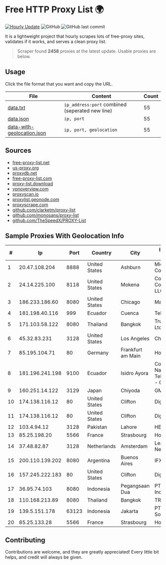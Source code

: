 
# Free HTTP Proxy List 🌍

[![Hourly Update](https://github.com/mertguvencli/http-proxy-list/actions/workflows/main.yml/badge.svg?branch=main)](https://github.com/mertguvencli/http-proxy-list/actions/workflows/main.yml)
![GitHub](https://img.shields.io/github/license/mertguvencli/http-proxy-list)
![GitHub last commit](https://img.shields.io/github/last-commit/mertguvencli/http-proxy-list)

It is a lightweight project that hourly scrapes lots of free-proxy sites, validates if it works, and serves a clean proxy list.


> Scraper found **2458** proxies at the latest update. Usable proxies are below.

## Usage

Click the file format that you want and copy the URL.


|File|Content|Count|
|----|-------|-----|
|[data.txt](https://raw.githubusercontent.com/mertguvencli/http-proxy-list/main/proxy-list/data.txt)|`ip_address:port` combined (seperated new line)|55|
|[data.json](https://raw.githubusercontent.com/mertguvencli/http-proxy-list/main/proxy-list/data.json)|`ip, port`|55|
|[data-with-geolocation.json](https://raw.githubusercontent.com/mertguvencli/http-proxy-list/main/proxy-list/data-with-geolocation.json)|`ip, port, geolocation`|55|

## Sources

* [free-proxy-list.net](https://free-proxy-list.net)
* [us-proxy.org](https://www.us-proxy.org)
* [proxydb.net](http://proxydb.net)
* [free-proxy-list.com](https://free-proxy-list.com/?page=&port=&type%5B%5D=http&type%5B%5D=https&up_time=0&search=Search)
* [proxy-list.download](https://www.proxy-list.download/HTTP)
* [vpnoverview.com](https://vpnoverview.com/privacy/anonymous-browsing/free-proxy-servers)
* [proxyscan.io](https://www.proxyscan.io)
* [proxylist.geonode.com](https://proxylist.geonode.com/api/proxy-list?limit=300&page=1&sort_by=lastChecked&sort_type=desc&protocols=http,https)
* [proxyscrape.com](https://api.proxyscrape.com/v2/?request=displayproxies&protocol=http&timeout=10000&country=all&ssl=all&anonymity=all)
* [github.com/clarketm/proxy-list](https://raw.githubusercontent.com/clarketm/proxy-list/master/proxy-list-raw.txt)
* [github.com/monosans/proxy-list](https://raw.githubusercontent.com/monosans/proxy-list/main/proxies/http.txt)
* [github.com/TheSpeedX/PROXY-List](https://raw.githubusercontent.com/TheSpeedX/PROXY-List/master/http.txt)


## Sample Proxies With Geolocation Info

|#|Ip|Port|Country|City|Internet Service Provider|
|-|--|----|-------|----|-------------------------|
|1|20.47.108.204|8888|United States|Ashburn|Microsoft Corporation|
|2|24.14.225.100|8118|United States|Mokena|Comcast Cable Communications, LLC|
|3|186.233.186.60|8080|United States|Chicago|Maxihost LTDA|
|4|181.198.40.116|999|Ecuador|Cuenca|Telconet S.A|
|5|171.103.58.122|8080|Thailand|Bangkok|True Internet Co., Ltd.|
|6|45.32.83.231|3128|United States|Los Angeles|Choopa|
|7|85.195.104.71|80|Germany|Frankfurt am Main|Host Europe GmbH|
|8|181.196.241.198|9100|Ecuador|Isidro Ayora|Corporacion Nacional De Telecomunicaciones - CNT EP|
|9|160.251.14.122|3129|Japan|Chiyoda|GMO Internet, Inc|
|10|174.138.116.12|80|United States|Clifton|DigitalOcean, LLC|
|11|174.138.116.12|80|United States|Clifton|DigitalOcean, LLC|
|12|103.4.94.12|3128|Pakistan|Lahore|HEC|
|13|85.25.198.20|5566|France|Strasbourg|Host Europe GmbH|
|14|37.48.82.87|3128|Netherlands|Amsterdam|LeaseWeb Netherlands B.V.|
|15|200.110.139.202|8080|Argentina|Buenos Aires|IFX Corporation|
|16|157.245.222.183|80|United States|Clifton|DigitalOcean, LLC|
|17|36.95.74.103|8080|Indonesia|Pegangsaan Dua|PT. Telekomunikasi Indonesia|
|18|110.168.213.89|8080|Thailand|Bangkok|TRUENET|
|19|139.5.151.178|63123|Indonesia|Jakarta|PT Maxindo Mitra Solusi|
|20|85.25.133.28|5566|France|Strasbourg|Host Europe GmbH|



## Contributing

Contributions are welcome, and they are greatly appreciated! Every
little bit helps, and credit will always be given.

